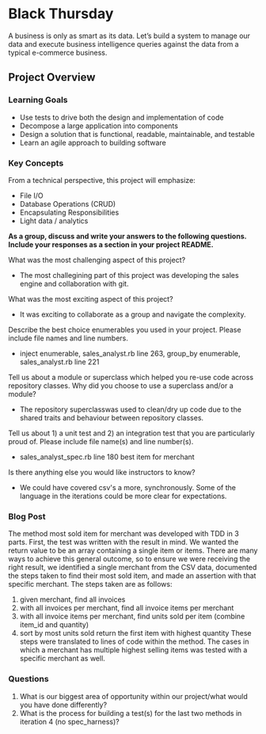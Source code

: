 # Black Thursday

A business is only as smart as its data. Let’s build a system to manage our data and execute business intelligence queries against the data from a typical e-commerce business.

## Project Overview
### Learning Goals
* Use tests to drive both the design and implementation of code
* Decompose a large application into components
* Design a solution that is functional, readable, maintainable, and testable
* Learn an agile approach to building software
### Key Concepts
From a technical perspective, this project will emphasize:

* File I/O
* Database Operations (CRUD)
* Encapsulating Responsibilities
* Light data / analytics




**As a group, discuss and write your answers to the following questions. Include your responses as a section in your project README.**

What was the most challenging aspect of this project?
* The most challegining part of this project was developing the sales engine and collaboration with git.

What was the most exciting aspect of this project?
* It was exciting to collaborate as a group and navigate the complexity.

Describe the best choice enumerables you used in your project. Please include file names and line numbers.
* inject enumerable, sales_analyst.rb line 263, group_by enumerable, sales_analyst.rb line 221


Tell us about a module or superclass which helped you re-use code across repository classes. Why did you choose to use a superclass and/or a module?
* The repository superclasswas used to clean/dry up code due to the shared traits and behaviour between repository classes.


Tell us about 1) a unit test and 2) an integration test that you are particularly proud of. Please include file name(s) and line number(s).
* sales_analyst_spec.rb line 180 best item for merchant


Is there anything else you would like instructors to know?
* We could have covered csv's a more, synchronously. Some of the language in the iterations could be more clear for expectations.

### Blog Post

The method most sold item for merchant was developed with TDD in 3 parts. First, the test was written with the result in mind. We wanted the return value to be an array containing a single item or items. There are many ways to achieve this general outcome, so to ensure we were receiving the right result, we identified a single merchant from the CSV data, documented the steps taken to find their most sold item, and made an assertion with that specific merchant. The steps taken are as follows:
1. given merchant, find all invoices
1. with all invoices per merchant, find all invoice items per merchant
1. with all invoice items per merchant, find units sold per item (combine item_id and quantity)
1. sort by most units sold
return the first item with highest quantity
These steps were translated to lines of code within the method.
The cases in which a merchant has multiple highest selling items was tested with a specific merchant as well.

### Questions
1. What is our biggest area of opportunity within our project/what would you have done differently?
1. What is the process for building a test(s) for the last two methods in iteration 4 (no spec_harness)?

